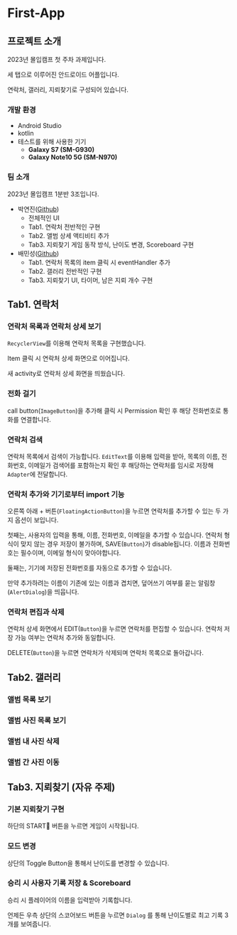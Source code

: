# First-App

## 프로젝트 소개

2023년 몰입캠프 첫 주차 과제입니다. 

세 탭으로 이루어진 안드로이드 어플입니다. 

연락처, 갤러리, 지뢰찾기로 구성되어 있습니다. 

### 개발 환경

- Android Studio
- kotlin
- 테스트를 위해 사용한 기기
    - **Galaxy S7 (SM-G930)**
    - **Galaxy Note10 5G (SM-N970)**

### 팀 소개

2023년 몰입캠프 1분반 3조입니다. 

- 박연진([Github](https://github.com/yjinpark1221))
    - 전체적인 UI
    - Tab1. 연락처 전반적인 구현
    - Tab2. 앨범 상세 액티비티 추가
    - Tab3. 지뢰찾기 게임 동작 방식, 난이도 변경, Scoreboard 구현
- 배민성([Github](https://github.com/GuidoJoshua))
    - Tab1. 연락처 목록의 item 클릭 시 eventHandler 추가
    - Tab2. 갤러리 전반적인 구현
    - Tab3. 지뢰찾기 UI, 타이머, 남은 지뢰 개수 구현

## Tab1. 연락처

### 연락처 목록과 연락처 상세 보기

`RecyclerView`를 이용해 연락처 목록을 구현했습니다.

Item 클릭 시 연락처 상세 화면으로 이어집니다.

새 activity로 연락처 상세 화면을 띄웠습니다.

### 전화 걸기

call button(`ImageButton`)을 추가해 클릭 시 Permission 확인 후 해당 전화번호로 통화를 연결합니다.

### 연락처 검색

연락처 목록에서 검색이 가능합니다. `EditText`를 이용해 입력을 받아, 목록의 이름, 전화번호, 이메일가 검색어를 포함하는지 확인 후 해당하는 연락처를 임시로 저장해 `Adapter`에 전달합니다. 

### 연락처 추가와 기기로부터 import 기능

오른쪽 아래 + 버튼(`FloatingActionButton`)을 누르면 연락처를 추가할 수 있는 두 가지 옵션이 보입니다.

첫째는, 사용자의 입력을 통해, 이름, 전화번호, 이메일을 추가할 수 있습니다. 연락처 형식이 맞지 않는 경우 저장이 불가하며, SAVE(`Button`)가 disable됩니다. 이름과 전화번호는 필수이며, 이메일 형식이 맞아야합니다. 

둘째는, 기기에 저장된 전화번호를 자동으로 추가할 수 있습니다.

만약 추가하려는 이름이 기존에 있는 이름과 겹치면, 덮어쓰기 여부를 묻는 알림창(`AlertDialog`)을 띄웁니다.

### 연락처 편집과 삭제

연락처 상세 화면에서 EDIT(`Button`)을 누르면 연락처를 편집할 수 있습니다. 연락처 저장 가능 여부는 연락처 추가와 동일합니다. 

DELETE(`Button`)을 누르면 연락처가 삭제되며 연락처 목록으로 돌아갑니다. 

## Tab2. 갤러리

### 앨범 목록 보기

### 앨범 사진 목록 보기

### 앨범 내 사진 삭제

### 앨범 간 사진 이동

## Tab3. 지뢰찾기 (자유 주제)

### 기본 지뢰찾기 구현

하단의 START🙂 버튼을 누르면 게임이 시작됩니다. 

### 모드 변경

상단의 Toggle Button을 통해서 난이도를 변경할 수 있습니다. 

### 승리 시 사용자 기록 저장 & Scoreboard

승리 시 플레이어의 이름을 입력받아 기록합니다. 

언제든 우측 상단의 스코어보드 버튼을 누르면 `Dialog` 를 통해 난이도별로 최고 기록 3개를 보여줍니다.
